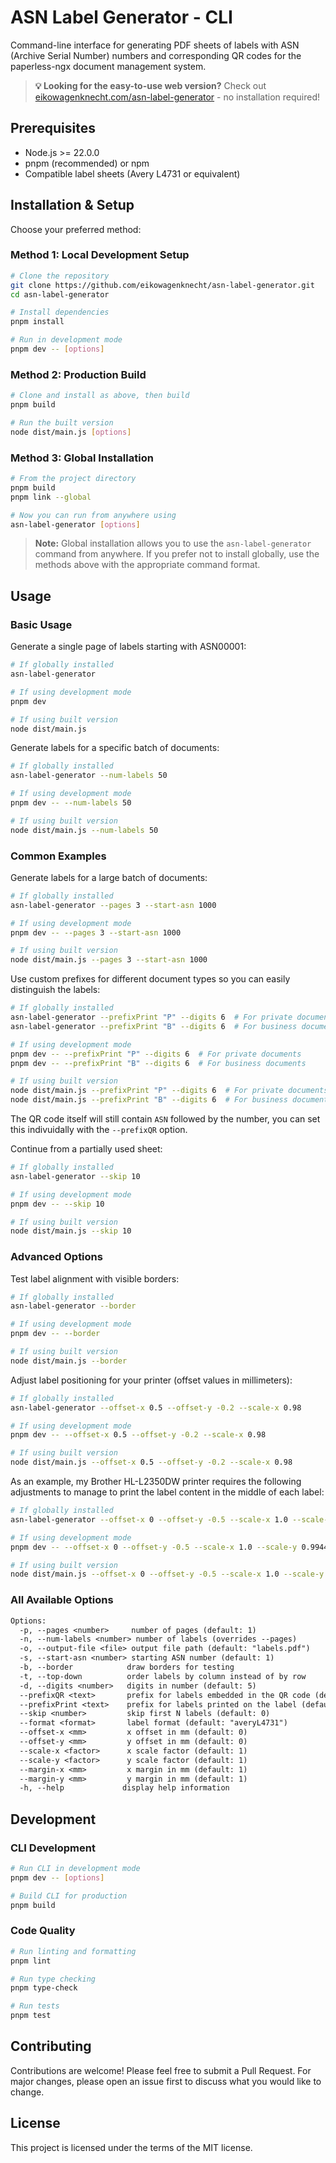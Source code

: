 # ASN Label Generator - CLI

Command-line interface for generating PDF sheets of labels with ASN (Archive Serial Number) numbers and corresponding QR codes for the paperless-ngx document management system.

> **💡 Looking for the easy-to-use web version?** Check out [eikowagenknecht.com/asn-label-generator](https://eikowagenknecht.com/asn-label-generator/) - no installation required!

## Prerequisites

- Node.js >= 22.0.0
- pnpm (recommended) or npm
- Compatible label sheets (Avery L4731 or equivalent)

## Installation & Setup

Choose your preferred method:

### Method 1: Local Development Setup

```bash
# Clone the repository
git clone https://github.com/eikowagenknecht/asn-label-generator.git
cd asn-label-generator

# Install dependencies
pnpm install

# Run in development mode
pnpm dev -- [options]
```

### Method 2: Production Build

```bash
# Clone and install as above, then build
pnpm build

# Run the built version
node dist/main.js [options]
```

### Method 3: Global Installation

```bash
# From the project directory
pnpm build
pnpm link --global

# Now you can run from anywhere using
asn-label-generator [options]
```

> **Note:** Global installation allows you to use the `asn-label-generator` command from anywhere. If you prefer not to install globally, use the methods above with the appropriate command format.


## Usage

### Basic Usage

Generate a single page of labels starting with ASN00001:

```bash
# If globally installed
asn-label-generator

# If using development mode
pnpm dev

# If using built version
node dist/main.js
```

Generate labels for a specific batch of documents:

```bash
# If globally installed
asn-label-generator --num-labels 50

# If using development mode
pnpm dev -- --num-labels 50

# If using built version
node dist/main.js --num-labels 50
```

### Common Examples

Generate labels for a large batch of documents:

```bash
# If globally installed
asn-label-generator --pages 3 --start-asn 1000

# If using development mode
pnpm dev -- --pages 3 --start-asn 1000

# If using built version
node dist/main.js --pages 3 --start-asn 1000
```

Use custom prefixes for different document types so you can easily distinguish the labels:

```bash
# If globally installed
asn-label-generator --prefixPrint "P" --digits 6  # For private documents
asn-label-generator --prefixPrint "B" --digits 6  # For business documents

# If using development mode
pnpm dev -- --prefixPrint "P" --digits 6  # For private documents
pnpm dev -- --prefixPrint "B" --digits 6  # For business documents

# If using built version
node dist/main.js --prefixPrint "P" --digits 6  # For private documents
node dist/main.js --prefixPrint "B" --digits 6  # For business documents
```

The QR code itself will still contain `ASN` followed by the number, you can set this indivuidally with the `--prefixQR` option.

Continue from a partially used sheet:

```bash
# If globally installed
asn-label-generator --skip 10

# If using development mode
pnpm dev -- --skip 10

# If using built version
node dist/main.js --skip 10
```

### Advanced Options

Test label alignment with visible borders:

```bash
# If globally installed
asn-label-generator --border

# If using development mode
pnpm dev -- --border

# If using built version
node dist/main.js --border
```

Adjust label positioning for your printer (offset values in millimeters):

```bash
# If globally installed
asn-label-generator --offset-x 0.5 --offset-y -0.2 --scale-x 0.98

# If using development mode
pnpm dev -- --offset-x 0.5 --offset-y -0.2 --scale-x 0.98

# If using built version
node dist/main.js --offset-x 0.5 --offset-y -0.2 --scale-x 0.98
```

As an example, my Brother HL-L2350DW printer requires the following adjustments to manage to print the label content in the middle of each label:

```bash
# If globally installed
asn-label-generator --offset-x 0 --offset-y -0.5 --scale-x 1.0 --scale-y 0.994475

# If using development mode
pnpm dev -- --offset-x 0 --offset-y -0.5 --scale-x 1.0 --scale-y 0.994475

# If using built version
node dist/main.js --offset-x 0 --offset-y -0.5 --scale-x 1.0 --scale-y 0.994475
```

### All Available Options

```txt
Options:
  -p, --pages <number>     number of pages (default: 1)
  -n, --num-labels <number> number of labels (overrides --pages)
  -o, --output-file <file> output file path (default: "labels.pdf")
  -s, --start-asn <number> starting ASN number (default: 1)
  -b, --border            draw borders for testing
  -t, --top-down          order labels by column instead of by row
  -d, --digits <number>   digits in number (default: 5)
  --prefixQR <text>       prefix for labels embedded in the QR code (default: "ASN")
  --prefixPrint <text>    prefix for labels printed on the label (default: "ASN")
  --skip <number>         skip first N labels (default: 0)
  --format <format>       label format (default: "averyL4731")
  --offset-x <mm>         x offset in mm (default: 0)
  --offset-y <mm>         y offset in mm (default: 0)
  --scale-x <factor>      x scale factor (default: 1)
  --scale-y <factor>      y scale factor (default: 1)
  --margin-x <mm>         x margin in mm (default: 1)
  --margin-y <mm>         y margin in mm (default: 1)
  -h, --help             display help information
```

## Development

### CLI Development
```bash
# Run CLI in development mode
pnpm dev -- [options]

# Build CLI for production
pnpm build
```

### Code Quality
```bash
# Run linting and formatting
pnpm lint

# Run type checking
pnpm type-check

# Run tests
pnpm test
```

## Contributing

Contributions are welcome! Please feel free to submit a Pull Request. For major changes, please open an issue first to discuss what you would like to change.

## License

This project is licensed under the terms of the MIT license.